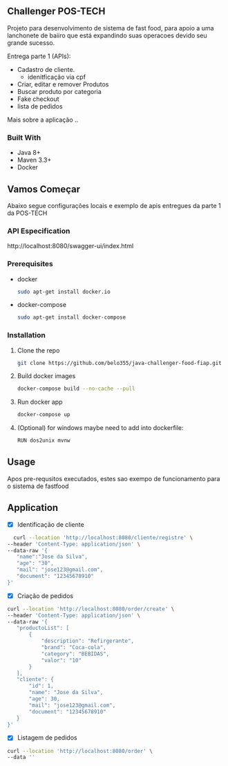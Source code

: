 
<!-- ABOUT THE PROJECT -->
## Challenger POS-TECH 

Projeto para desenvolvimento de sistema de fast food, para apoio a uma lanchonete de baiiro que está expandindo suas operacoes devido seu grande sucesso. 

Entrega parte 1 (APIs):
* Cadastro de cliente. 
  * idenitficação via cpf
* Criar, editar e remover Produtos
* Buscar produto por categoria
* Fake checkout 
* lista de pedidos 

Mais sobre a aplicação .. 

### Built With

* Java 8+
* Maven 3.3+ 
* Docker


<!-- GETTING STARTED -->
## Vamos  Começar

Abaixo segue configurações locais e exemplo de apis entregues da parte 1 da POS-TECH

### API Especification

http://localhost:8080/swagger-ui/index.html

### Prerequisites

* docker
  ```sh
  sudo apt-get install docker.io
  ```
* docker-compose
  ```sh
  sudo apt-get install docker-compose
  ```

### Installation

1. Clone the repo
   ```sh
   git clone https://github.com/belo355/java-challenger-food-fiap.git
   ```
2. Build docker images
   ```sh
   docker-compose build --no-cache --pull
   ```
3. Run docker app
   ```sh
   docker-compose up
   ```
4. (Optional) for windows maybe need to add into dockerfile:
   ```sh
   RUN dos2unix mvnw
   ```


<!-- USAGE EXAMPLES -->
## Usage

Apos pre-requsitos executados, estes sao exempo de funcionamento para o sistema de fastfood



<!-- ROADMAP -->
## Application

- [x] Identificação de cliente 
 ```sh
   curl --location 'http://localhost:8080/cliente/registre' \
--header 'Content-Type: application/json' \
--data-raw '{
    "name":"Jose da Silva",
    "age": "30", 
    "mail": "jose123@gmail.com",
    "document": "12345678910"
}'
   ```

- [x] Criação de pedidos 
 ```sh
curl --location 'http://localhost:8080/order/create' \
--header 'Content-Type: application/json' \
--data-raw '{
    "productoList": [
        {
            "description": "Refirgerante",
            "brand": "Coca-cola",
            "category": "BEBIDAS",
            "valor": "10"
        }
    ],
    "cliente": {
        "id": 1,
        "name": "Jose da Silva",
        "age": 30,
        "mail": "jose123@gmail.com",
        "document": "12345678910"
    }
}'
   ```
- [x] Listagem de pedidos
 ```sh
curl --location 'http://localhost:8080/order' \
--data ''
   ```



